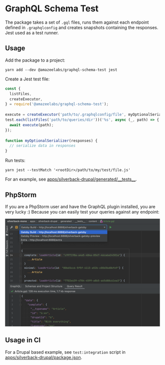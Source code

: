 # GraphQL Schema Test

The package takes a set of `.gql` files, runs them against each endpoint defined
in `.graphqlconfig` and creates snapshots containing the responses. Jest used as
a test runner.

## Usage

Add the package to a project:

```
yarn add --dev @amazeelabs/graphql-schema-test jest
```

Create a Jest test file:

```js
const {
  listFiles,
  createExecutor,
} = require('@amazeelabs/graphql-schema-test');

execute = createExecutor('path/to/.graphqlconfig/file', myOptionalSerializer);
test.each(listFiles('path/to/queries/dir'))('%s', async (_, path) => {
  await execute(path);
});

function myOptionalSerializer(responses) {
  // serialize data in responses
}
```

Run tests:

```
yarn jest --testMatch '<rootDir>/path/to/my/test/file.js'
```

For an example, see
[apps/silverback-drupal/generated/\_\_tests\_\_](../../../../apps/silverback-drupal/generated/__tests__).

## PhpStorm

If you are a PhpStorm user and have the GraphQL plugin installed, you are very
lucky :) Because you can easily test your queries against any endpoint:

![Run queries in PhpStorm](docs/phpstorm.png)

## Usage in CI

For a Drupal based example, see `test:integration` script in
[apps/silverback-drupal/package.json](../../../../apps/silverback-drupal/package.json).
